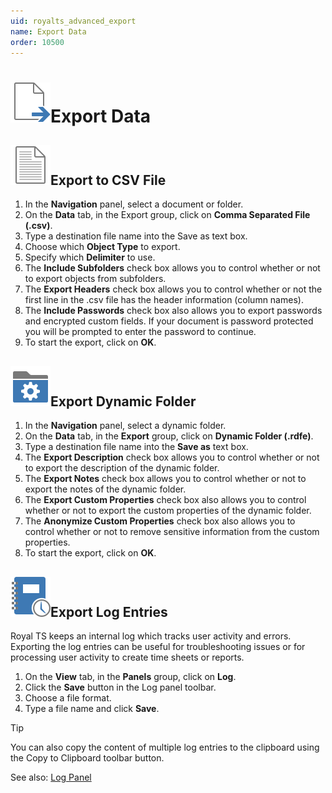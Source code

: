 ```yaml
---
uid: royalts_advanced_export
name: Export Data
order: 10500
---
```


# ![](/r2023/images/RoyalTS/Application/SVG_FileExport_32.svg#img_header)Export Data

## ![](/r2023/images/RoyalTS/Application/SVG_FileIconTXT_32.svg#img_header)Export to CSV File

1. In the **Navigation** panel, select a document or folder.
2. On the **Data** tab, in the Export group, click on **Comma Separated File (.csv)**.
3. Type a destination file name into the Save as text box.
4. Choose which **Object Type** to export.
5. Specify which **Delimiter** to use.
6. The **Include Subfolders** check box allows you to control whether or not to export objects from subfolders.
7. The **Export Headers** check box allows you to control whether or not the first line in the .csv file has the header information (column names).
8. The **Include Passwords** check box also allows you to export passwords and encrypted custom fields. If your document is password protected you will be prompted to enter the password to continue.
9. To start the export, click on **OK**.

## ![](/r2023/images/RoyalTS/Application/SVG_DynamicFolderClosed_32.svg#img_header)Export Dynamic Folder

1. In the **Navigation** panel, select a dynamic folder.
2. On the **Data** tab, in the **Export** group, click on **Dynamic Folder (.rdfe)**.
3. Type a destination file name into the **Save as** text box.
4. The **Export Description** check box allows you to control whether or not to export the description of the dynamic folder.
5. The **Export Notes** check box allows you to control whether or not to export the notes of the dynamic folder.
6. The **Export Custom Properties** check box also allows you to control whether or not to export the custom properties of the dynamic folder.
7. The **Anonymize Custom Properties** check box also allows you to control whether or not to remove sensitive information from the custom properties.
8. To start the export, click on **OK**.

## ![](/r2023/images/RoyalTS/Application/SVG_ApplicationLog_32.svg#img_header)Export Log Entries

Royal TS keeps an internal log which tracks user activity and errors. Exporting the log entries can be useful for troubleshooting issues or for processing user activity to create time sheets or reports.

1. On the **View** tab, in the **Panels** group, click on **Log**.
2. Click the **Save** button in the Log panel toolbar.
3. Choose a file format.
4. Type a file name and click **Save**.

> [!TIP]
> You can also copy the content of multiple log entries to the clipboard using the Copy to Clipboard toolbar button.

See also: [Log Panel](xref:royalts_ui_panels#-log)

